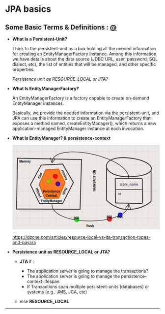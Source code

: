 # JPA basics

## Some Basic Terms & Definitions : [@](https://dzone.com/articles/resource-local-vs-jta-transaction-types-and-payara)

* <b>What Is a Persistent-Unit?</b>

    Think to the persistent-unit as a box holding all the needed information for creating an EntityManagerFactory instance. Among this information, we have details about the data source (JDBC URL, user, password, SQL dialect, etc), the list of entities that will be managed, and other specific properties.

    <i>Persistence unit as RESOURCE_LOCAL or JTA?</i> 

* <b>What Is EntityManagerFactory?</b>

    An EntityManagerFactory is a factory capable to create on-demand EntityManager instances.

    Basically, we provide the needed information via the persistent-unit, and JPA can use this information to create an EntityManagerFactory that exposes a method named, createEntityManager(), which returns a new application-managed EntityManager instance at each invocation.


* <b>What Is EntityManager? & persistence-context </b>

    <img src="Screenshots/transaction.png" alt="transaction" width="600"/> 

    https://dzone.com/articles/resource-local-vs-jta-transaction-types-and-payara


* <b>Persistence unit as RESOURCE_LOCAL or JTA?</b>

    * <b> JTA </b> if :

        * The application server is going to  manage the transactions? 
        * The application server is going to manage the persistence-context lifespan 
        * If Transactions span multiple persistent-units (databases) or systems (e.g., JMS, JCA, etc) 
    
    * else <b> RESOURCE_LOCAL </b>

---
